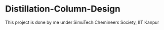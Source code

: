 # Distillation-Column-Design
This project is done by me under SimuTech Chemineers Society, IIT Kanpur
